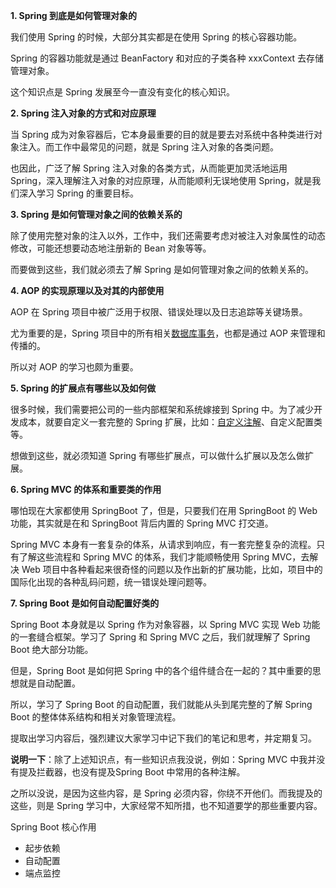 **1. Spring 到底是如何管理对象的**

我们使用 Spring 的时候，大部分其实都是在使用 Spring 的核心容器功能。

Spring 的容器功能就是通过 BeanFactory 和对应的子类各种 xxxContext 去存储管理对象。

这个知识点是 Spring 发展至今一直没有变化的核心知识。

**2. Spring 注入对象的方式和对应原理**

当 Spring 成为对象容器后，它本身最重要的目的就是要去对系统中各种类进行对象注入。而工作中最常见的问题，就是 Spring 注入对象的各类问题。

也因此，广泛了解 Spring 注入对象的各类方式，从而能更加灵活地运用 Spring，深入理解注入对象的对应原理，从而能顺利无误地使用 Spring，就是我们深入学习 Spring 的重要目标。

**3. Spring 是如何管理对象之间的依赖关系的**

除了使用完整对象的注入以外，工作中，我们还需要考虑对被注入对象属性的动态修改，可能还想要动态地注册新的 Bean 对象等等。

而要做到这些，我们就必须去了解 Spring 是如何管理对象之间的依赖关系的。

**4. AOP 的实现原理以及对其的内部使用**

AOP 在 Spring 项目中被广泛用于权限、错误处理以及日志追踪等关键场景。

尤为重要的是，Spring 项目中的所有相关[数据库事务](https://www.zhihu.com/search?q=数据库事务&search_source=Entity&hybrid_search_source=Entity&hybrid_search_extra={"sourceType"%3A"article"%2C"sourceId"%3A"472022475"})，也都是通过 AOP 来管理和传播的。

所以对 AOP 的学习也颇为重要。

**5. Spring 的扩展点有哪些以及如何做**

很多时候，我们需要把公司的一些内部框架和系统嫁接到 Spring 中。为了减少开发成本，就要自定义一套完整的 Spring 扩展，比如：[自定义注解](https://www.zhihu.com/search?q=自定义注解&search_source=Entity&hybrid_search_source=Entity&hybrid_search_extra={"sourceType"%3A"article"%2C"sourceId"%3A"472022475"})、自定义配置类等。

想做到这些，就必须知道 Spring 有哪些扩展点，可以做什么扩展以及怎么做扩展。

**6. Spring MVC 的体系和重要类的作用**

哪怕现在大家都使用 SpringBoot 了，但是，只要我们在用 SpringBoot 的 Web 功能，其实就是在和 SpringBoot 背后内置的 Spring MVC 打交道。

Spring MVC 本身有一套复杂的体系，从请求到响应，有一套完整复杂的流程。只有了解这些流程和 Spring MVC 的体系，我们才能顺畅使用 Spring MVC，去解决 Web 项目中各种看起来很奇怪的问题以及作出新的扩展功能，比如，项目中的国际化出现的各种乱码问题，统一错误处理问题等。

**7. Spring Boot 是如何自动配置好类的**

Spring Boot 本身就是以 Spring 作为对象容器，以 Spring MVC 实现 Web 功能的一套缝合框架。学习了 Spring 和 Spring MVC 之后，我们就理解了 Spring Boot 绝大部分功能。

但是，Spring Boot 是如何把 Spring 中的各个组件缝合在一起的？其中重要的思想就是自动配置。

所以，学习了 Spring Boot 的自动配置，我们就能从头到尾完整的了解 Spring Boot 的整体体系结构和相关对象管理流程。

提取出学习内容后，强烈建议大家学习中记下我们的笔记和思考，并定期复习。

**说明一下**：除了上述知识点，有一些知识点我没说，例如：Spring MVC 中我并没有提及拦截器，也没有提及Spring Boot 中常用的各种注解。

之所以没说，是因为这些内容，是 Spring 必须内容，你绕不开他们。而我提及的这些，则是 Spring 学习中，大家经常不知所措，也不知道要学的那些重要内容。

Spring Boot 核心作用

* 起步依赖
* 自动配置
* 端点监控













































